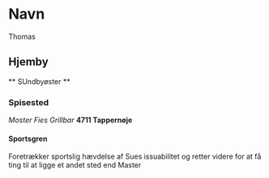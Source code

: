 # Navn
Thomas

## Hjemby
** SUndbyøster **

### Spisested

*Moster Fies Grillbar* **4711 Tappernøje**

#### Sportsgren
Foretrækker sportslig hævdelse af Sues issuabilitet
og retter videre for at få ting til at ligge et andet sted end Master
